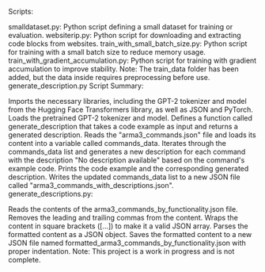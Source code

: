Scripts:

smalldataset.py:
Python script defining a small dataset for training or evaluation.
websiterip.py:
Python script for downloading and extracting code blocks from websites.
train_with_small_batch_size.py: Python script for training with a small batch size to reduce memory usage.
train_with_gradient_accumulation.py: Python script for training with gradient accumulation to improve stability.
Note: The train_data folder has been added, but the data inside requires preprocessing before use.
generate_description.py Script Summary:

Imports the necessary libraries, including the GPT-2 tokenizer and model from the Hugging Face Transformers library, as well as JSON and PyTorch.
Loads the pretrained GPT-2 tokenizer and model.
Defines a function called generate_description that takes a code example as input and returns a generated description.
Reads the "arma3_commands.json" file and loads its content into a variable called commands_data.
Iterates through the commands_data list and generates a new description for each command with the description "No description available" based on the command's example code.
Prints the code example and the corresponding generated description.
Writes the updated commands_data list to a new JSON file called "arma3_commands_with_descriptions.json".
generate_descriptions.py:

Reads the contents of the arma3_commands_by_functionality.json file.
Removes the leading and trailing commas from the content.
Wraps the content in square brackets ([...]) to make it a valid JSON array.
Parses the formatted content as a JSON object.
Saves the formatted content to a new JSON file named formatted_arma3_commands_by_functionality.json with proper indentation.
Note: This project is a work in progress and is not complete.
